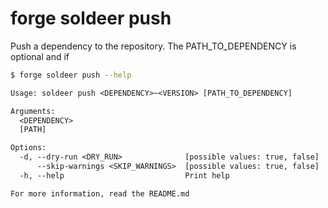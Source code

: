 # forge soldeer push

Push a dependency to the repository. The PATH_TO_DEPENDENCY is optional and if

```bash
$ forge soldeer push --help
```

```txt
Usage: soldeer push <DEPENDENCY>~<VERSION> [PATH_TO_DEPENDENCY]

Arguments:
  <DEPENDENCY>  
  [PATH]        

Options:
  -d, --dry-run <DRY_RUN>              [possible values: true, false]
      --skip-warnings <SKIP_WARNINGS>  [possible values: true, false]
  -h, --help                           Print help

For more information, read the README.md
```